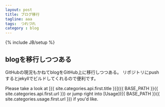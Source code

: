 ```yaml
---
layout: post
title: ブログ移行
tagline: aaa
tags:  つれづれ
category : blog
---
```

{% include JB/setup %}

## blogを移行しつつある
GitHubの現況もかねてblogをGitHub上に移行しつつある。
リポジトリにpushするとjekyllでビルドしてくれるので便利です。

Please take a look at [{{ site.categories.api.first.title }}]({{ BASE_PATH }}{{ site.categories.api.first.url }}) 
or jump right into [Usage]({{ BASE_PATH }}{{ site.categories.usage.first.url }}) if you'd like.